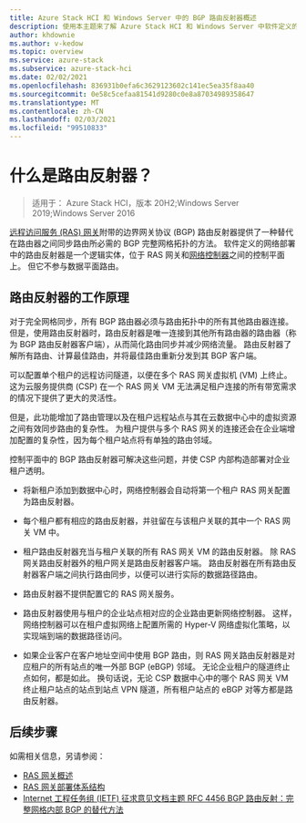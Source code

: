 ```yaml
---
title: Azure Stack HCI 和 Windows Server 中的 BGP 路由反射器概述
description: 使用本主题来了解 Azure Stack HCI 和 Windows Server 中软件定义的网络的 BGP 路由反射器。
author: khdownie
ms.author: v-kedow
ms.topic: overview
ms.service: azure-stack
ms.subservice: azure-stack-hci
ms.date: 02/02/2021
ms.openlocfilehash: 836931b0efa6c3629123602c141ec5ea35f8aa40
ms.sourcegitcommit: 0e58c5cefaa81541d9280c0e8a87034989358647
ms.translationtype: MT
ms.contentlocale: zh-CN
ms.lasthandoff: 02/03/2021
ms.locfileid: "99510833"
---
```

# <a name="what-is-route-reflector"></a>什么是路由反射器？

> 适用于： Azure Stack HCI，版本 20H2;Windows Server 2019;Windows Server 2016

[远程访问服务 (RAS) 网关](gateway-overview.md)附带的边界网关协议 (BGP) 路由反射器提供了一种替代在路由器之间同步路由所必需的 BGP 完整网格拓扑的方法。 软件定义的网络部署中的路由反射器是一个逻辑实体，位于 RAS 网关和[网络控制器](network-controller-overview.md)之间的控制平面上。 但它不参与数据平面路由。

## <a name="how-route-reflector-works"></a>路由反射器的工作原理

对于完全网格同步，所有 BGP 路由器必须与路由拓扑中的所有其他路由器连接。 但是，使用路由反射器时，路由反射器是唯一连接到其他所有路由器的路由器（称为 BGP 路由反射器客户端），从而简化路由同步并减少网络流量。 路由反射器了解所有路由、计算最佳路由，并将最佳路由重新分发到其 BGP 客户端。

可以配置单个租户的远程访问隧道，以便在多个 RAS 网关虚拟机 (VM) 上终止。 这为云服务提供商 (CSP) 在一个 RAS 网关 VM 无法满足租户连接的所有带宽需求的情况下提供了更大的灵活性。

但是，此功能增加了路由管理以及在租户远程站点与其在云数据中心中的虚拟资源之间有效同步路由的复杂性。 为租户提供与多个 RAS 网关的连接还会在企业端增加配置的复杂性，因为每个租户站点将有单独的路由邻域。

控制平面中的 BGP 路由反射器可解决这些问题，并使 CSP 内部构造部署对企业租户透明。

- 将新租户添加到数据中心时，网络控制器会自动将第一个租户 RAS 网关配置为路由反射器。

- 每个租户都有相应的路由反射器，并驻留在与该租户关联的其中一个 RAS 网关 VM 中。

- 租户路由反射器充当与租户关联的所有 RAS 网关 VM 的路由反射器。 除 RAS 网关路由反射器外的租户网关是路由反射器客户端。 路由反射器在所有路由反射器客户端之间执行路由同步，以便可以进行实际的数据路径路由。

- 路由反射器不提供配置它的 RAS 网关服务。

- 路由反射器使用与租户的企业站点相对应的企业路由更新网络控制器。 这样，网络控制器可以在租户虚拟网络上配置所需的 Hyper-V 网络虚拟化策略，以实现端到端的数据路径访问。

- 如果企业客户在客户地址空间中使用 BGP 路由，则 RAS 网关路由反射器是对应租户的所有站点的唯一外部 BGP (eBGP) 邻域。 无论企业租户的隧道终止点如何，都是如此。 换句话说，无论 CSP 数据中心中的哪个 RAS 网关 VM 终止租户站点的站点到站点 VPN 隧道，所有租户站点的 eBGP 对等方都是路由反射器。

## <a name="next-steps"></a>后续步骤

如需相关信息，另请参阅：

- [RAS 网关概述](gateway-overview.md)
- [RAS 网关部署体系结构](/windows-server/networking/sdn/technologies/network-function-virtualization/ras-gateway-deployment-architecture)
- [Internet 工程任务组 (IETF) 征求意见文档主题 RFC 4456 BGP 路由反射：完整网格内部 BGP 的替代方法](https://tools.ietf.org/html/rfc4456)